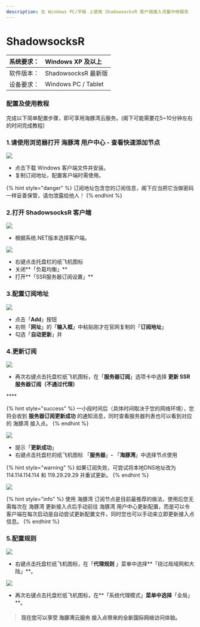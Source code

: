 ```yaml
---
description: 在 Windows PC/平板 上使用 ShadowsocksR 客户端接入流量中继服务
---
```


# ShadowsocksR

| 系统要求： | Windows XP 及以上 |
| :--- | :--- |
| 软件版本： | ShadowsocksR 最新版 |
| 设备要求： | Windows PC / Tablet |

### 配置及使用教程

完成以下简单配置步骤，即可享用海豚湾云服务。\(阁下可能需要花5~10分钟左右的时间完成教程\)

### 1.请使用浏览器打开 海豚湾 用户中心 - 查看快速添加节点

![](../../.gitbook/assets/2019-05-05-at-3.50-am.png)

* 点击下载 Windows 客户端文件并安装。
* 复制订阅地址，配置客户端时需使用。

{% hint style="danger" %}
订阅地址包含您的订阅信息，阁下应当把它当做密码一样妥善保管，请勿泄露给他人！
{% endhint %}

### 2.打开 ShadowsocksR 客户端

![](../../.gitbook/assets/image%20%289%29.png)

* 根据系统.NET版本选择客户端。

![](../../.gitbook/assets/image%20%2828%29.png)

* 右键点击托盘栏的纸飞机图标
* 关闭**「负载均衡」**
* 打开**「SSR服务器订阅设置」**

### 3.配置订阅地址

![](../../.gitbook/assets/image%20%2854%29.png)

* 点击「**Add**」按钮
* 右侧「**网址**」的「**输入框**」中粘贴刚才在官网复制的「**订阅地址**」
* 勾选「**自动更新**」并

### 4.更新订阅

![](../../.gitbook/assets/image%20%284%29.png)

* 再次右键点击托盘栏纸飞机图标，在「**服务器订阅**」选项卡中选择  **更新 SSR 服务器订阅（不通过代理）**

\*\*\*\*

{% hint style="success" %}
一小段时间后（具体时间取决于您的网络环境），您将会收到 **服务器订阅更新成功** 的通知消息，同时查看服务器列表也可以看到对应的 海豚湾 接入点。
{% endhint %}

![](../../.gitbook/assets/image%20%2831%29.png)

* 提示「**更新成功**」
* 右键点击托盘栏的纸飞机图标 「**服务器**」**-** 「**海豚湾**」中选择节点使用

{% hint style="warning" %}
如果订阅失败，可尝试将本地DNS地址改为114.114.114.114 和 119.29.29.29 并重试更新。
{% endhint %}

![](../../.gitbook/assets/image.png)

{% hint style="info" %}
使用 海豚湾 订阅节点是目前最推荐的做法，使用后您无需每次在 海豚湾 更新接入点后手动前往 海豚湾 用户中心更新配置，而是可以令客户端在每次启动是自动尝试更新配置文件，同时您也可以手动来立即更新接入点信息。
{% endhint %}

### 5.配置规则

![](../../.gitbook/assets/image%20%2815%29.png)

* 右键点击托盘栏纸飞机图标，在「**代理规则** 」菜单中选择**「绕过局域网和大陆」**。

![](../../.gitbook/assets/image%20%2844%29.png)

* 再次右键点击托盘栏纸飞机图标，在**「系统代理模式」**菜单中选择**「全局」**。

> #### 现在您可以享受 海豚湾云服务 接入点带来的全新国际网络访问体验。

